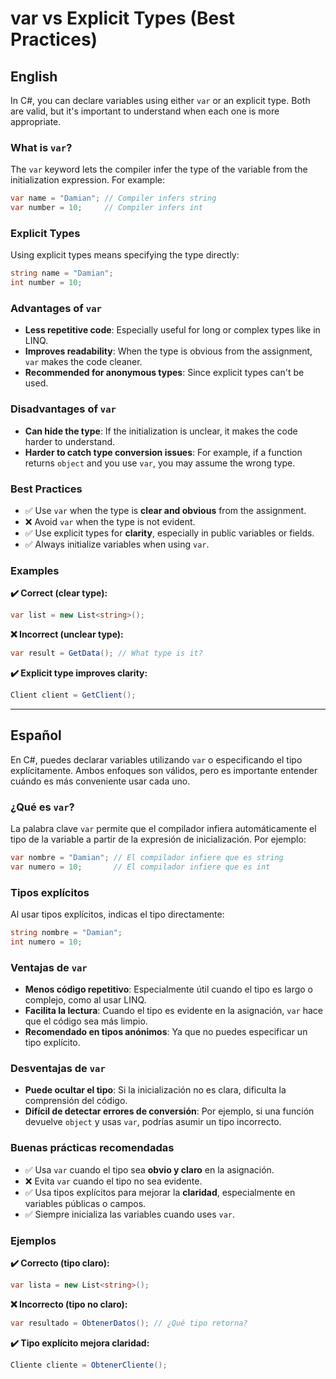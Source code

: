 # var vs Explicit Types (Best Practices)

## English

In C#, you can declare variables using either `var` or an explicit type. Both are valid, but it's important to understand when each one is more appropriate.

### What is `var`?

The `var` keyword lets the compiler infer the type of the variable from the initialization expression. For example:

```csharp
var name = "Damian"; // Compiler infers string
var number = 10;     // Compiler infers int
```

### Explicit Types

Using explicit types means specifying the type directly:

```csharp
string name = "Damian";
int number = 10;
```

### Advantages of `var`

- **Less repetitive code**: Especially useful for long or complex types like in LINQ.
- **Improves readability**: When the type is obvious from the assignment, `var` makes the code cleaner.
- **Recommended for anonymous types**: Since explicit types can't be used.

### Disadvantages of `var`

- **Can hide the type**: If the initialization is unclear, it makes the code harder to understand.
- **Harder to catch type conversion issues**: For example, if a function returns `object` and you use `var`, you may assume the wrong type.

### Best Practices

- ✅ Use `var` when the type is **clear and obvious** from the assignment.
- ❌ Avoid `var` when the type is not evident.
- ✅ Use explicit types for **clarity**, especially in public variables or fields.
- ✅ Always initialize variables when using `var`.

### Examples

**✔️ Correct (clear type):**

```csharp
var list = new List<string>();
```

**❌ Incorrect (unclear type):**

```csharp
var result = GetData(); // What type is it?
```

**✔️ Explicit type improves clarity:**

```csharp
Client client = GetClient();
```

---

## Español

En C#, puedes declarar variables utilizando `var` o especificando el tipo explícitamente. Ambos enfoques son válidos, pero es importante entender cuándo es más conveniente usar cada uno.

### ¿Qué es `var`?

La palabra clave `var` permite que el compilador infiera automáticamente el tipo de la variable a partir de la expresión de inicialización. Por ejemplo:

```csharp
var nombre = "Damian"; // El compilador infiere que es string
var numero = 10;       // El compilador infiere que es int
```

### Tipos explícitos

Al usar tipos explícitos, indicas el tipo directamente:

```csharp
string nombre = "Damian";
int numero = 10;
```

### Ventajas de `var`

- **Menos código repetitivo**: Especialmente útil cuando el tipo es largo o complejo, como al usar LINQ.
- **Facilita la lectura**: Cuando el tipo es evidente en la asignación, `var` hace que el código sea más limpio.
- **Recomendado en tipos anónimos**: Ya que no puedes especificar un tipo explícito.

### Desventajas de `var`

- **Puede ocultar el tipo**: Si la inicialización no es clara, dificulta la comprensión del código.
- **Difícil de detectar errores de conversión**: Por ejemplo, si una función devuelve `object` y usas `var`, podrías asumir un tipo incorrecto.

### Buenas prácticas recomendadas

- ✅ Usa `var` cuando el tipo sea **obvio y claro** en la asignación.
- ❌ Evita `var` cuando el tipo no sea evidente.
- ✅ Usa tipos explícitos para mejorar la **claridad**, especialmente en variables públicas o campos.
- ✅ Siempre inicializa las variables cuando uses `var`.

### Ejemplos

**✔️ Correcto (tipo claro):**

```csharp
var lista = new List<string>();
```

**❌ Incorrecto (tipo no claro):**

```csharp
var resultado = ObtenerDatos(); // ¿Qué tipo retorna?
```

**✔️ Tipo explícito mejora claridad:**

```csharp
Cliente cliente = ObtenerCliente();
```

